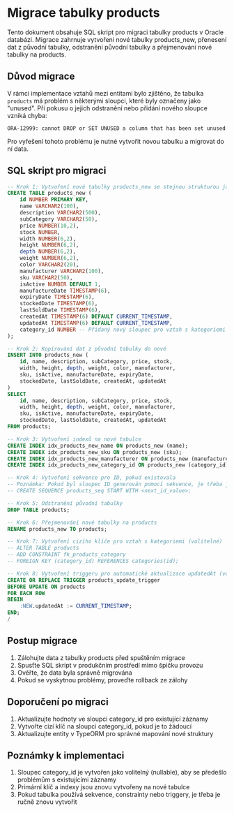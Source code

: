 # Migrace tabulky products

Tento dokument obsahuje SQL skript pro migraci tabulky products v Oracle databázi. Migrace zahrnuje vytvoření nové tabulky products_new, přenesení dat z původní tabulky, odstranění původní tabulky a přejmenování nové tabulky na products.

## Důvod migrace

V rámci implementace vztahů mezi entitami bylo zjištěno, že tabulka `products` má problém s některými sloupci, které byly označeny jako "unused". Při pokusu o jejich odstranění nebo přidání nového sloupce vzniká chyba:

```
ORA-12999: cannot DROP or SET UNUSED a column that has been set unused
```

Pro vyřešení tohoto problému je nutné vytvořit novou tabulku a migrovat do ní data.

## SQL skript pro migraci

```sql
-- Krok 1: Vytvoření nové tabulky products_new se stejnou strukturou jako původní
CREATE TABLE products_new (
    id NUMBER PRIMARY KEY,
    name VARCHAR2(100),
    description VARCHAR2(500),
    subCategory VARCHAR2(50),
    price NUMBER(10,2),
    stock NUMBER,
    width NUMBER(6,2),
    height NUMBER(6,2),
    depth NUMBER(6,2),
    weight NUMBER(6,2),
    color VARCHAR2(20),
    manufacturer VARCHAR2(100),
    sku VARCHAR2(50),
    isActive NUMBER DEFAULT 1,
    manufactureDate TIMESTAMP(6),
    expiryDate TIMESTAMP(6),
    stockedDate TIMESTAMP(6),
    lastSoldDate TIMESTAMP(6),
    createdAt TIMESTAMP(6) DEFAULT CURRENT_TIMESTAMP,
    updatedAt TIMESTAMP(6) DEFAULT CURRENT_TIMESTAMP,
    category_id NUMBER -- Přidaný nový sloupec pro vztah s kategoriemi
);

-- Krok 2: Kopírování dat z původní tabulky do nové
INSERT INTO products_new (
    id, name, description, subCategory, price, stock, 
    width, height, depth, weight, color, manufacturer, 
    sku, isActive, manufactureDate, expiryDate, 
    stockedDate, lastSoldDate, createdAt, updatedAt
)
SELECT 
    id, name, description, subCategory, price, stock, 
    width, height, depth, weight, color, manufacturer, 
    sku, isActive, manufactureDate, expiryDate, 
    stockedDate, lastSoldDate, createdAt, updatedAt
FROM products;

-- Krok 3: Vytvoření indexů na nové tabulce
CREATE INDEX idx_products_new_name ON products_new (name);
CREATE INDEX idx_products_new_sku ON products_new (sku);
CREATE INDEX idx_products_new_manufacturer ON products_new (manufacturer);
CREATE INDEX idx_products_new_category_id ON products_new (category_id);

-- Krok 4: Vytvoření sekvence pro ID, pokud existovala
-- Poznámka: Pokud byl sloupec ID generován pomocí sekvence, je třeba ji znovu vytvořit
-- CREATE SEQUENCE products_seq START WITH <next_id_value>;

-- Krok 5: Odstranění původní tabulky
DROP TABLE products;

-- Krok 6: Přejmenování nové tabulky na products
RENAME products_new TO products;

-- Krok 7: Vytvoření cizího klíče pro vztah s kategoriemi (volitelné)
-- ALTER TABLE products 
-- ADD CONSTRAINT fk_products_category 
-- FOREIGN KEY (category_id) REFERENCES categories(id);

-- Krok 8: Vytvoření triggeru pro automatické aktualizace updatedAt (volitelné)
CREATE OR REPLACE TRIGGER products_update_trigger
BEFORE UPDATE ON products
FOR EACH ROW
BEGIN
    :NEW.updatedAt := CURRENT_TIMESTAMP;
END;
/
```

## Postup migrace

1. Zálohujte data z tabulky products před spuštěním migrace
2. Spusťte SQL skript v produkčním prostředí mimo špičku provozu
3. Ověřte, že data byla správně migrována
4. Pokud se vyskytnou problémy, proveďte rollback ze zálohy

## Doporučení po migraci

1. Aktualizujte hodnoty ve sloupci category_id pro existující záznamy
2. Vytvořte cizí klíč na sloupci category_id, pokud je to žádoucí
3. Aktualizujte entity v TypeORM pro správné mapování nové struktury

## Poznámky k implementaci

1. Sloupec category_id je vytvořen jako volitelný (nullable), aby se předešlo problémům s existujícími záznamy
2. Primární klíč a indexy jsou znovu vytvořeny na nové tabulce
3. Pokud tabulka používá sekvence, constrainty nebo triggery, je třeba je ručně znovu vytvořit